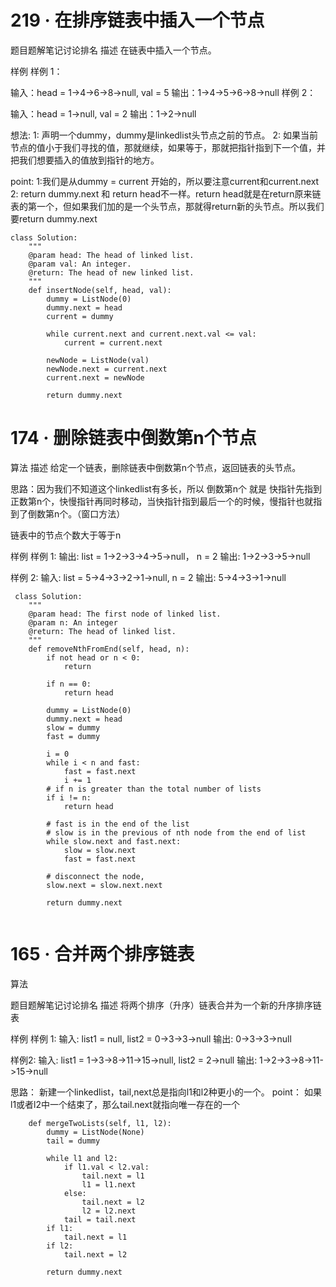 # 219 · 在排序链表中插入一个节点

题目题解笔记讨论排名
描述
在链表中插入一个节点。

样例
样例 1：

输入：head = 1->4->6->8->null, val = 5
输出：1->4->5->6->8->null
样例 2：

输入：head = 1->null, val = 2
输出：1->2->null

想法: 1: 声明一个dummy，dummy是linkedlist头节点之前的节点。
2: 如果当前节点的值小于我们寻找的值，那就继续，如果等于，那就把指针指到下一个值，并把我们想要插入的值放到指针的地方。


point: 1:我们是从dummy = current 开始的，所以要注意current和current.next
2: return dummy.next 和 return head不一样。return head就是在return原来链表的第一个，但如果我们加的是一个头节点，那就得return新的头节点。所以我们要return dummy.next


```
class Solution:
    """
    @param head: The head of linked list.
    @param val: An integer.
    @return: The head of new linked list.
    """
    def insertNode(self, head, val):
        dummy = ListNode(0)
        dummy.next = head
        current = dummy

        while current.next and current.next.val <= val:
            current = current.next
        
        newNode = ListNode(val)
        newNode.next = current.next
        current.next = newNode

        return dummy.next
```        
# 174 · 删除链表中倒数第n个节点
算法
描述
给定一个链表，删除链表中倒数第n个节点，返回链表的头节点。

思路：因为我们不知道这个linkedlist有多长，所以 倒数第n个 就是 快指针先指到正数第n个，快慢指针再同时移动，当快指针指到最后一个的时候，慢指针也就指到了倒数第n个。（窗口方法）

链表中的节点个数大于等于n

样例
样例 1:
	输出: list = 1->2->3->4->5->null， n = 2
	输出: 1->2->3->5->null


样例 2:
	输入:  list = 5->4->3->2->1->null, n = 2
	输出: 5->4->3->1->null
  
  
``` 
 class Solution:
    """
    @param head: The first node of linked list.
    @param n: An integer
    @return: The head of linked list.
    """
    def removeNthFromEnd(self, head, n):
        if not head or n < 0:
            return 
        
        if n == 0:
            return head
        
        dummy = ListNode(0)
        dummy.next = head
        slow = dummy
        fast = dummy
        
        i = 0
        while i < n and fast:
            fast = fast.next
            i += 1
        # if n is greater than the total number of lists
        if i != n:
            return head

        # fast is in the end of the list
        # slow is in the previous of nth node from the end of list
        while slow.next and fast.next:
            slow = slow.next
            fast = fast.next
        
        # disconnect the node, 
        slow.next = slow.next.next
        
        return dummy.next
        
```
# 165 · 合并两个排序链表
算法

题目题解笔记讨论排名
描述
将两个排序（升序）链表合并为一个新的升序排序链表

样例
样例 1:
	输入: list1 = null, list2 = 0->3->3->null
	输出: 0->3->3->null


样例2:
	输入:  list1 =  1->3->8->11->15->null, list2 = 2->null
	输出: 1->2->3->8->11->15->null
  
思路： 新建一个linkedlist，tail,next总是指向l1和l2种更小的一个。
point： 如果l1或者l2中一个结束了，那么tail.next就指向唯一存在的一个
```
    def mergeTwoLists(self, l1, l2):
        dummy = ListNode(None)
        tail = dummy
        
        while l1 and l2:
            if l1.val < l2.val:
                tail.next = l1
                l1 = l1.next
            else:
                tail.next = l2
                l2 = l2.next
            tail = tail.next
        if l1:
            tail.next = l1 
        if l2:
            tail.next = l2
                
        return dummy.next
```
